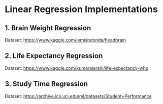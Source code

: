 # Linear Regression Implementations

## 1. Brain Weight Regression
Dataset:
https://www.kaggle.com/jemishdonda/headbrain

## 2. Life Expectancy Regression
Dataset:
https://www.kaggle.com/kumarajarshi/life-expectancy-who

## 3. Study Time Regression
Dataset:
https://archive.ics.uci.edu/ml/datasets/Student+Performance
